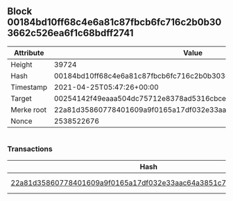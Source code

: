 ## Block 00184bd10ff68c4e6a81c87fbcb6fc716c2b0b303662c526ea6f1c68bdff2741

Attribute | Value
--- | ---
Height | 39724
Hash | 00184bd10ff68c4e6a81c87fbcb6fc716c2b0b303662c526ea6f1c68bdff2741
Timestamp | 2021-04-25T05:47:26+00:00
Target | 00254142f49eaaa504dc75712e8378ad5316cbcead634704b3734b6271167cc4
Merke root | 22a81d35860778401609a9f0165a17df032e33aac64a3851c707a67a3927bca3
Nonce | 2538522676

```

```

### Transactions

Hash | Amount
--- | ---
[22a81d35860778401609a9f0165a17df032e33aac64a3851c707a67a3927bca3](22a81d35860778401609a9f0165a17df032e33aac64a3851c707a67a3927bca3.md) | 10.00000000 SKEPTI 
